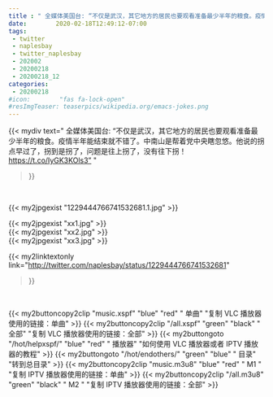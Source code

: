 ```yaml
---
title : " 全媒体美国台: “不仅是武汉，其它地方的居民也要观看准备最少半年的粮食。疫情半年能结束就不错了。中南山是帮着党中央瞎忽悠。他说的拐点早过了，拐到是拐了，问题是往上拐了，没有往下拐！ https://t.co/IyGK3KOls3”  "
date:        2020-02-18T12:49:12-07:00
tags:
 - twitter
 - naplesbay
 - twitter_naplesbay
 - 202002
 - 20200218
 - 20200218_12
categories:
 - 20200218
#icon:        "fas fa-lock-open"
#resImgTeaser: teaserpics/wikipedia.org/emacs-jokes.png
---
```


{{< mydiv text=" 全媒体美国台: “不仅是武汉，其它地方的居民也要观看准备最少半年的粮食。疫情半年能结束就不错了。中南山是帮着党中央瞎忽悠。他说的拐点早过了，拐到是拐了，问题是往上拐了，没有往下拐！ https://t.co/IyGK3KOls3”  "
>}}
<br>


 {{< my2jpgexist "1229444766741532681.1.jpg" >}}<br> 

{{< my2jpgexist "xx1.jpg" >}}<br>
{{< my2jpgexist "xx2.jpg" >}}<br>
{{< my2jpgexist "xx3.jpg" >}}<br>


{{< my2linktextonly link="http://twitter.com/naplesbay/status/1229444766741532681"
>}}


<br>

{{< my2buttoncopy2clip "music.xspf"        "blue"   "red"    " 单曲"  "复制 VLC 播放器使用的链接：单曲" >}} {{< my2buttoncopy2clip "/all.xspf"         "green"  "black"  " 全部"  "复制 VLC 播放器使用的链接：全部" >}} {{< my2buttongoto      "/hot/helpxspf/"    "blue"   "red"    " 播放器" "如何使用 VLC 播放器或者 IPTV 播放器的教程" >}} {{< my2buttongoto      "/hot/endothers/"   "green"  "blue"   " 目录"   "转到总目录" >}} {{< my2buttoncopy2clip "music.m3u8"        "blue"   "red"    " M1 "    "复制 IPTV 播放器使用的链接：单曲" >}} {{< my2buttoncopy2clip "/all.m3u8"         "green"  "black"  " M2 "    "复制 IPTV 播放器使用的链接：全部" >}} 
